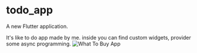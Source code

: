 # todo_app

A new Flutter application.

It's like to do app made by me.
inside you can find custom widgets, provider some async programming.
![What To Buy App](https://s4.gifyu.com/images/Android-Emulator---Pixel_3a_API_30_x86_5554-2021-03-18-17-33-54.gif)
